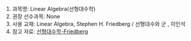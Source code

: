 1. 과목명: Linear Algebra(선형대수학) 
2. 권장 선수과목: None
3. 사용 교재: Linear Algebra, Stephen H. Friedberg / 선형대수와 군 , 이인석
4. 참고 자료: [선형대수학-Friedberg](https://www.youtube.com/playlist?list=PL9k2wIz8VsfOjzW_nU_yRPFBoyS5C7ttG)

